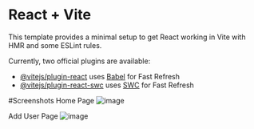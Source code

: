 # React + Vite

This template provides a minimal setup to get React working in Vite with HMR and some ESLint rules.

Currently, two official plugins are available:

- [@vitejs/plugin-react](https://github.com/vitejs/vite-plugin-react/blob/main/packages/plugin-react/README.md) uses [Babel](https://babeljs.io/) for Fast Refresh
- [@vitejs/plugin-react-swc](https://github.com/vitejs/vite-plugin-react-swc) uses [SWC](https://swc.rs/) for Fast Refresh


#Screenshots
Home Page
![image](https://github.com/Ashminkhadka/crud-app/assets/70682035/59ab21d9-472d-4b5b-9980-0a2e60778104)

Add User Page
![image](https://github.com/Ashminkhadka/crud-app/assets/70682035/91f20f68-6276-4f60-97ee-1aae9551279d)
